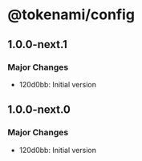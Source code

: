 # @tokenami/config

## 1.0.0-next.1

### Major Changes

- 120d0bb: Initial version

## 1.0.0-next.0

### Major Changes

- 120d0bb: Initial version
